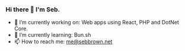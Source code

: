 ### Hi there 👋  I'm Seb.

- 💼  I’m currently working on: Web apps using React, PHP and DotNet Core.
- 🌱  I’m currently learning: Bun.sh
- 📫  How to reach me: me@sebbrown.net

